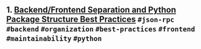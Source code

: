 
## 1. [Backend/Frontend Separation and Python Package Structure Best Practices](learnings/0001.md) `#json-rpc` `#backend` `#organization` `#best-practices` `#frontend` `#maintainability` `#python`
